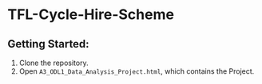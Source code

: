 # TFL-Cycle-Hire-Scheme

## Getting Started:

1. Clone the repository.
2. Open `A3_ODL1_Data_Analysis_Project.html`, which contains the Project.
